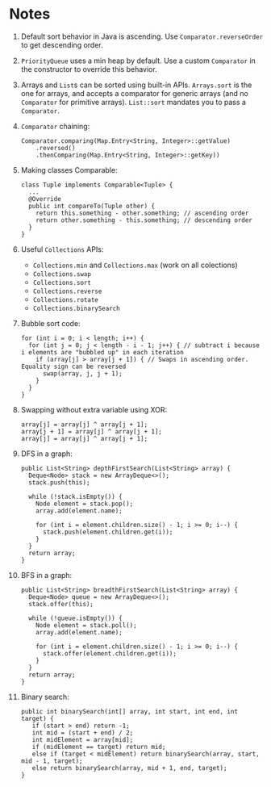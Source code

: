 # Notes

1. Default sort behavior in Java is ascending. Use `Comparator.reverseOrder` to get descending order.
 
1. `PriorityQueue` uses a min heap by default. Use a custom `Comparator` in the constructor to override this behavior.

1. Arrays and `List`s can be sorted using built-in APIs.
`Arrays.sort` is the one for arrays, and accepts a comparator for generic arrays (and no `Comparator` for primitive arrays).
`List::sort` mandates you to pass a `Comparator`.

1. `Comparator` chaining:
    ```
    Comparator.comparing(Map.Entry<String, Integer>::getValue)
        .reversed()
        .thenComparing(Map.Entry<String, Integer>::getKey))
    ```

1. Making classes Comparable:
    ```
    class Tuple implements Comparable<Tuple> {
      ...
      @Override
      public int compareTo(Tuple other) {
        return this.something - other.something; // ascending order
        return other.something - this.something; // descending order
      }
    }
    ```

1. Useful `Collections` APIs:
    - `Collections.min` and `Collections.max` (work on all colections)
    - `Collections.swap`
    - `Collections.sort`
    - `Collections.reverse`
    - `Collections.rotate`
    - `Collections.binarySearch`

1. Bubble sort code:
    ```
    for (int i = 0; i < length; i++) {
      for (int j = 0; j < length - i - 1; j++) { // subtract i because i elements are "bubbled up" in each iteration
        if (array[j] > array[j + 1]) { // Swaps in ascending order. Equality sign can be reversed
          swap(array, j, j + 1);
        }
      }
    }
    ```

1. Swapping without extra variable using XOR:
    ```
    array[j] = array[j] ^ array[j + 1];
    array[j + 1] = array[j] ^ array[j + 1];
    array[j] = array[j] ^ array[j + 1];
    ```

1. DFS in a graph:
   ```
   public List<String> depthFirstSearch(List<String> array) {	
     Deque<Node> stack = new ArrayDeque<>();
     stack.push(this);

     while (!stack.isEmpty()) {
       Node element = stack.pop();
       array.add(element.name);

       for (int i = element.children.size() - 1; i >= 0; i--) {
         stack.push(element.children.get(i));
       }
     }
     return array;
   }
   ```

1. BFS in a graph:
   ```
   public List<String> breadthFirstSearch(List<String> array) {	
     Deque<Node> queue = new ArrayDeque<>();
     stack.offer(this);

     while (!queue.isEmpty()) {
       Node element = stack.poll();
       array.add(element.name);

       for (int i = element.children.size() - 1; i >= 0; i--) {
         stack.offer(element.children.get(i));
       }
     }
     return array;
   }
   ```
   
1. Binary search:
   ```
   public int binarySearch(int[] array, int start, int end, int target) {
      if (start > end) return -1;
      int mid = (start + end) / 2;
      int midElement = array[mid];
      if (midElement == target) return mid;
      else if (target < midElement) return binarySearch(array, start, mid - 1, target);
      else return binarySearch(array, mid + 1, end, target);
   }
   ```
